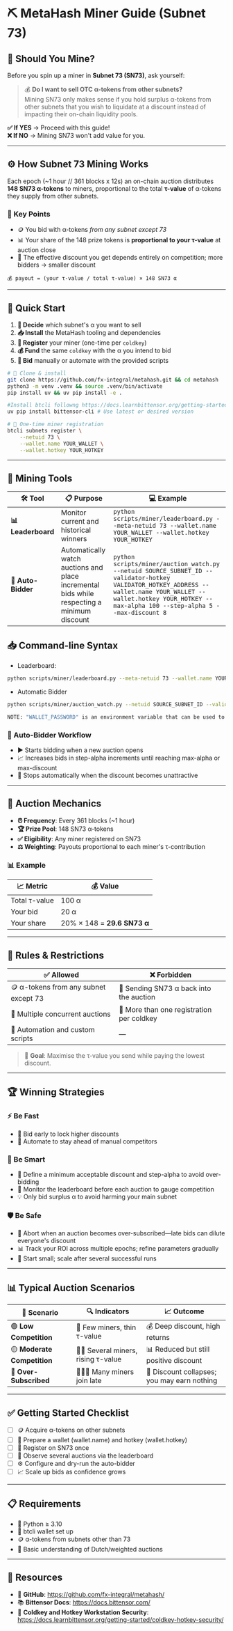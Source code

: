 # ⛏️ MetaHash Miner Guide (Subnet 73)

## 🤔 Should You Mine?

Before you spin up a miner in **Subnet 73 (SN73)**, ask yourself:

> 💰 **Do I want to sell OTC α-tokens from other subnets?**  
> Mining SN73 only makes sense if you hold surplus α-tokens from other subnets that you wish to liquidate at a discount instead of impacting their on-chain liquidity pools.

**✅ If YES** → Proceed with this guide!  
**❌ If NO** → Mining SN73 won't add value for you.

---

## ⚙️ How Subnet 73 Mining Works

Each epoch (~1 hour // 361 blocks x 12s) an on-chain auction distributes **148 SN73 α-tokens** to miners, proportional to the total **τ-value** of α-tokens they supply from other subnets.

### 🔑 Key Points
- 🪙 You bid with α-tokens *from any subnet except 73*
- 📊 Your share of the 148 prize tokens is **proportional to your τ-value** at auction close
- 🏁 The effective discount you get depends entirely on competition; more bidders → smaller discount

```
💰 payout = (your τ-value / total τ-value) × 148 SN73 α
```

---

## 🚀 Quick Start

1. **🎯 Decide** which subnet's α you want to sell  
2. **📥 Install** the MetaHash tooling and dependencies  
3. **📝 Register** your miner (one-time per `coldkey`)  
4. **💰 Fund** the same `coldkey` with the α you intend to bid  
5. **🎲 Bid** manually or automate with the provided scripts

```bash
# 📂 Clone & install
git clone https://github.com/fx-integral/metahash.git && cd metahash
python3 -m venv .venv && source .venv/bin/activate
pip install uv && uv pip install -e .

#Install btcli followng https://docs.learnbittensor.org/getting-started/install-btcli
uv pip install bittensor-cli # Use latest or desired version

# 🔐 One-time miner registration
btcli subnets register \
    --netuid 73 \
    --wallet.name YOUR_WALLET \
    --wallet.hotkey YOUR_HOTKEY
```

---

## 🔧 Mining Tools

| 🛠️ Tool | 📋 Purpose | 💻 Example |
|---------|------------|------------|
| **📊 Leaderboard** | Monitor current and historical winners | `python scripts/miner/leaderboard.py --meta-netuid 73 --wallet.name YOUR_WALLET --wallet.hotkey YOUR_HOTKEY` |
| **🤖 Auto-Bidder** | Automatically watch auctions and place incremental bids while respecting a minimum discount | `python scripts/miner/auction_watch.py --netuid SOURCE_SUBNET_ID --validator-hotkey VALIDATOR_HOTKEY_ADDRESS --wallet.name YOUR_WALLET --wallet.hotkey YOUR_HOTKEY --max-alpha 100 --step-alpha 5 --max-discount 8` |

## 📥 Command-line Syntax
- Leaderboard:
```bash
python scripts/miner/leaderboard.py --meta-netuid 73 --wallet.name YOUR_WALLET --wallet.hotkey YOUR_HOTKEY --network archive
```
- Automatic Bidder
```bash
python scripts/miner/auction_watch.py --netuid SOURCE_SUBNET_ID --validator-hotkey VALIDATOR_HOTKEY_ADDRESS --wallet.name YOUR_WALLET --wallet.hotkey YOUR_HOTKEY --max-alpha 100 --step-alpha 5 --max-discount 8
```

```bash
NOTE: "WALLET_PASSWORD" is an environment variable that can be used to automate wallet operations.  
```

### 🤖 Auto-Bidder Workflow
- ▶️ Starts bidding when a new auction opens
- 📈 Increases bids in step-alpha increments until reaching max-alpha or max-discount
- 🛑 Stops automatically when the discount becomes unattractive

---

## 🎯 Auction Mechanics

- **⏰ Frequency**: Every 361 blocks (~1 hour)
- **🏆 Prize Pool**: 148 SN73 α-tokens
- **✅ Eligibility**: Any miner registered on SN73
- **⚖️ Weighting**: Payouts proportional to each miner's τ-contribution

### 📊 Example

| 📈 Metric | 💰 Value |
|-----------|----------|
| Total τ-value | 100 α |
| Your bid | 20 α |
| Your share | 20% × 148 = **29.6 SN73 α** |

---

## 📜 Rules & Restrictions

| ✅ **Allowed** | ❌ **Forbidden** |
|----------------|------------------|
| 🪙 α-tokens from any subnet except 73 | 🚫 Sending SN73 α back into the auction |
| 🔄 Multiple concurrent auctions | 🚫 More than one registration per coldkey |
| 🤖 Automation and custom scripts | — |

> 🎯 **Goal**: Maximise the τ-value you send while paying the lowest discount.

---

## 🏆 Winning Strategies

### ⚡ Be Fast
- 🚀 Bid early to lock higher discounts
- 🤖 Automate to stay ahead of manual competitors

### 🧠 Be Smart
- 🎯 Define a minimum acceptable discount and step-alpha to avoid over-bidding
- 👀 Monitor the leaderboard before each auction to gauge competition
- 💡 Only bid surplus α to avoid harming your main subnet

### 🛡️ Be Safe
- 🛑 Abort when an auction becomes over-subscribed—late bids can dilute everyone's discount
- 📊 Track your ROI across multiple epochs; refine parameters gradually
- 🐣 Start small; scale after several successful runs

---

## 📊 Typical Auction Scenarios

| 🎯 Scenario | 🔍 Indicators | 📈 Outcome |
|-------------|---------------|------------|
| 🟢 **Low Competition** | 👥 Few miners, thin τ-value | 💰 Deep discount, high returns |
| 🟡 **Moderate Competition** | 👥👥 Several miners, rising τ-value | 📊 Reduced but still positive discount |
| 🔴 **Over-Subscribed** | 👥👥👥 Many miners join late | 💸 Discount collapses; you may earn nothing |

---

## ✅ Getting Started Checklist

- [ ] 🪙 Acquire α-tokens on other subnets
- [ ] 👛 Prepare a wallet (wallet.name) and hotkey (wallet.hotkey)
- [ ] 📝 Register on SN73 once
- [ ] 👀 Observe several auctions via the leaderboard
- [ ] ⚙️ Configure and dry-run the auto-bidder
- [ ] 📈 Scale up bids as confidence grows

---

## 📋 Requirements

- 🐍 Python ≥ 3.10
- 👛 btcli wallet set up
- 🪙 α-tokens from subnets other than 73
- 🧠 Basic understanding of Dutch/weighted auctions

---

## 🔗 Resources

- 📁 **GitHub**: https://github.com/fx-integral/metahash/
- 📚 **Bittensor Docs**: https://docs.bittensor.com/
- 🔐 **Coldkey and Hotkey Workstation Security**: https://docs.learnbittensor.org/getting-started/coldkey-hotkey-security/
